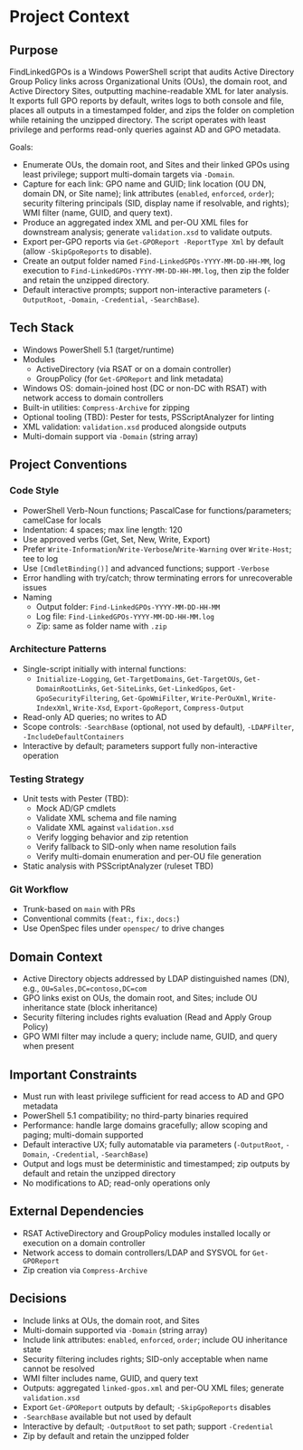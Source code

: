 # Project Context

## Purpose
 FindLinkedGPOs is a Windows PowerShell script that audits Active Directory Group Policy links across Organizational Units (OUs), the domain root, and Active Directory Sites, outputting machine-readable XML for later analysis. It exports full GPO reports by default, writes logs to both console and file, places all outputs in a timestamped folder, and zips the folder on completion while retaining the unzipped directory. The script operates with least privilege and performs read-only queries against AD and GPO metadata.

Goals:
- Enumerate OUs, the domain root, and Sites and their linked GPOs using least privilege; support multi-domain targets via `-Domain`.
- Capture for each link: GPO name and GUID; link location (OU DN, domain DN, or Site name); link attributes (`enabled`, `enforced`, `order`); security filtering principals (SID, display name if resolvable, and rights); WMI filter (name, GUID, and query text).
- Produce an aggregated index XML and per-OU XML files for downstream analysis; generate `validation.xsd` to validate outputs.
- Export per-GPO reports via `Get-GPOReport -ReportType Xml` by default (allow `-SkipGpoReports` to disable).
- Create an output folder named `Find-LinkedGPOs-YYYY-MM-DD-HH-MM`, log execution to `Find-LinkedGPOs-YYYY-MM-DD-HH-MM.log`, then zip the folder and retain the unzipped directory.
- Default interactive prompts; support non-interactive parameters (`-OutputRoot`, `-Domain`, `-Credential`, `-SearchBase`).

## Tech Stack
- Windows PowerShell 5.1 (target/runtime)
- Modules
  - ActiveDirectory (via RSAT or on a domain controller)
  - GroupPolicy (for `Get-GPOReport` and link metadata)
- Windows OS: domain-joined host (DC or non-DC with RSAT) with network access to domain controllers
- Built-in utilities: `Compress-Archive` for zipping
- Optional tooling (TBD): Pester for tests, PSScriptAnalyzer for linting
- XML validation: `validation.xsd` produced alongside outputs
- Multi-domain support via `-Domain` (string array)

## Project Conventions

### Code Style
- PowerShell Verb-Noun functions; PascalCase for functions/parameters; camelCase for locals
- Indentation: 4 spaces; max line length: 120
- Use approved verbs (Get, Set, New, Write, Export)
- Prefer `Write-Information`/`Write-Verbose`/`Write-Warning` over `Write-Host`; tee to log
- Use `[CmdletBinding()]` and advanced functions; support `-Verbose`
- Error handling with try/catch; throw terminating errors for unrecoverable issues
- Naming
  - Output folder: `Find-LinkedGPOs-YYYY-MM-DD-HH-MM`
  - Log file: `Find-LinkedGPOs-YYYY-MM-DD-HH-MM.log`
  - Zip: same as folder name with `.zip`

### Architecture Patterns
- Single-script initially with internal functions:
  - `Initialize-Logging`, `Get-TargetDomains`, `Get-TargetOUs`, `Get-DomainRootLinks`, `Get-SiteLinks`, `Get-LinkedGpos`, `Get-GpoSecurityFiltering`, `Get-GpoWmiFilter`, `Write-PerOuXml`, `Write-IndexXml`, `Write-Xsd`, `Export-GpoReport`, `Compress-Output`
- Read-only AD queries; no writes to AD
- Scope controls: `-SearchBase` (optional, not used by default), `-LDAPFilter`, `-IncludeDefaultContainers`
- Interactive by default; parameters support fully non-interactive operation

### Testing Strategy
- Unit tests with Pester (TBD):
  - Mock AD/GP cmdlets
  - Validate XML schema and file naming
  - Validate XML against `validation.xsd`
  - Verify logging behavior and zip retention
  - Verify fallback to SID-only when name resolution fails
  - Verify multi-domain enumeration and per-OU file generation
- Static analysis with PSScriptAnalyzer (ruleset TBD)

### Git Workflow
- Trunk-based on `main` with PRs
- Conventional commits (`feat:`, `fix:`, `docs:`)
- Use OpenSpec files under `openspec/` to drive changes

## Domain Context
- Active Directory objects addressed by LDAP distinguished names (DN), e.g., `OU=Sales,DC=contoso,DC=com`
- GPO links exist on OUs, the domain root, and Sites; include OU inheritance state (block inheritance)
- Security filtering includes rights evaluation (Read and Apply Group Policy)
- GPO WMI filter may include a query; include name, GUID, and query when present

## Important Constraints
- Must run with least privilege sufficient for read access to AD and GPO metadata
- PowerShell 5.1 compatibility; no third-party binaries required
- Performance: handle large domains gracefully; allow scoping and paging; multi-domain supported
- Default interactive UX; fully automatable via parameters (`-OutputRoot`, `-Domain`, `-Credential`, `-SearchBase`)
- Output and logs must be deterministic and timestamped; zip outputs by default and retain the unzipped directory
- No modifications to AD; read-only operations only

## External Dependencies
- RSAT ActiveDirectory and GroupPolicy modules installed locally or execution on a domain controller
- Network access to domain controllers/LDAP and SYSVOL for `Get-GPOReport`
- Zip creation via `Compress-Archive`

## Decisions
- Include links at OUs, the domain root, and Sites
- Multi-domain supported via `-Domain` (string array)
- Include link attributes: `enabled`, `enforced`, `order`; include OU inheritance state
- Security filtering includes rights; SID-only acceptable when name cannot be resolved
- WMI filter includes name, GUID, and query text
- Outputs: aggregated `linked-gpos.xml` and per-OU XML files; generate `validation.xsd`
- Export `Get-GPOReport` outputs by default; `-SkipGpoReports` disables
- `-SearchBase` available but not used by default
- Interactive by default; `-OutputRoot` to set path; support `-Credential`
- Zip by default and retain the unzipped folder
